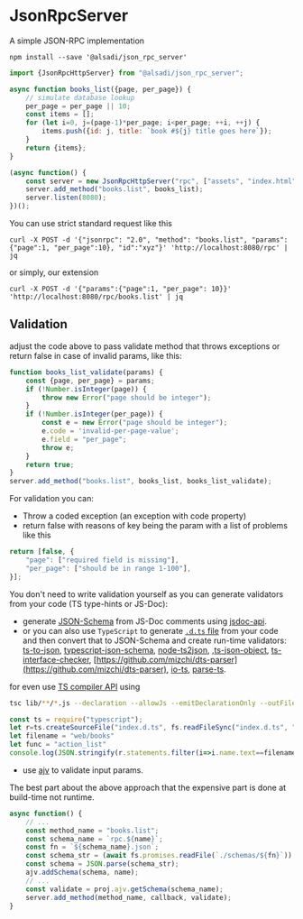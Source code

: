 # JsonRpcServer

A simple JSON-RPC implementation

```shell
npm install --save '@alsadi/json_rpc_server'
```

```javascript
import {JsonRpcHttpServer} from "@alsadi/json_rpc_server";

async function books_list({page, per_page}) {
    // simulate database lookup
    per_page = per_page || 10;
    const items = [];
    for (let i=0, j=(page-1)*per_page; i<per_page; ++i, ++j) {
        items.push({id: j, title: `book #${j} title goes here`});
    }
    return {items};
} 

(async function() {
    const server = new JsonRpcHttpServer("rpc", ["assets", "index.html", "favicon.ico"], "./public");
    server.add_method("books.list", books_list);
    server.listen(8080);
})();
```

You can use strict standard request like this

```shell
curl -X POST -d '{"jsonrpc": "2.0", "method": "books.list", "params":{"page":1, "per_page":10}, "id":"xyz"}' 'http://localhost:8080/rpc' | jq
```

or simply, our extension

```shell
curl -X POST -d '{"params":{"page":1, "per_page": 10}}' 'http://localhost:8080/rpc/books.list' | jq
```

## Validation

adjust the code above to pass validate method that throws exceptions
or return false in case of invalid params, like this:

```javascript
function books_list_validate(params) {
    const {page, per_page} = params;
    if (!Number.isInteger(page)) {
        throw new Error("page should be integer");
    }
    if (!Number.isInteger(per_page)) {
        const e = new Error("page should be integer");
        e.code = 'invalid-per-page-value';
        e.field = "per_page";
        throw e;
    }
    return true;
}
server.add_method("books.list", books_list, books_list_validate);
```

For validation you can:

* Throw a coded exception (an exception with code property)
* return false with reasons of key being the param with a list of problems like this

```javascript
return [false, {
    "page": ["required field is missing"],
    "per_page": ["should be in range 1-100"],
}];
```

You don't need to write validation yourself as you can generate validators from your code (TS type-hints or JS-Doc):

* generate [JSON-Schema](https://json-schema.org/) from JS-Doc comments using [jsdoc-api](https://www.npmjs.com/package/jsdoc-api).
* or you can also use `TypeScript` to generate [`.d.ts` file](https://www.typescriptlang.org/docs/handbook/declaration-files/dts-from-js.html) from your code and then convert that to JSON-Schema and create run-time validators: [ts-to-json](https://github.com/ccpu/ts-to-json), [typescript-json-schema](https://github.com/YousefED/typescript-json-schema), [node-ts2json](https://github.com/jeremyfa/node-ts2json), ,[ts-json-object](https://github.com/moshegottlieb/ts-json-object), [ts-interface-checker](https://github.com/gristlabs/ts-interface-checker), [https://github.com/mizchi/dts-parser](https://github.com/mizchi/dts-parser), [io-ts](https://github.com/gcanti/io-ts), [parse-ts](https://github.com/jethrolarson/parse-ts).

for even use [TS compiler API](https://github.com/microsoft/TypeScript/wiki/Using-the-Compiler-API)
using

```bash
tsc lib/**/*.js --declaration --allowJs --emitDeclarationOnly --outFile index.d.ts
```


```javascript
const ts = require("typescript");
let r=ts.createSourceFile("index.d.ts", fs.readFileSync("index.d.ts", "utf-8"), ts.ScriptTarget.Latest)
let filename = "web/books"
let func = "action_list"
console.log(JSON.stringify(r.statements.filter(i=>i.name.text==filename)[0].body.statements.filter(i=>i.name.text==func)[0].parameters[0].type.members, null, 2))
```

* use [ajv](https://ajv.js.org/) to validate input params.

The best part about the above approach that the expensive part is done at build-time not runtime.

```javascript
async function() {
    // ...
    const method_name = "books.list";
    const schema_name = `rpc.${name}`;
    const fn = `${schema_name}.json`;
    const schema_str = (await fs.promises.readFile(`./schemas/${fn}`)).toString();
    const schema = JSON.parse(schema_str);
    ajv.addSchema(schema, name);
    // ...
    const validate = proj.ajv.getSchema(schema_name);
    server.add_method(method_name, callback, validate);
}
```
